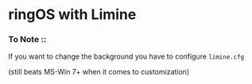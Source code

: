 # ringOS with Limine

### To Note ::

If you want to change the background you have to configure `limine.cfg`

(still beats MS-Win 7+ when it comes to customization)
